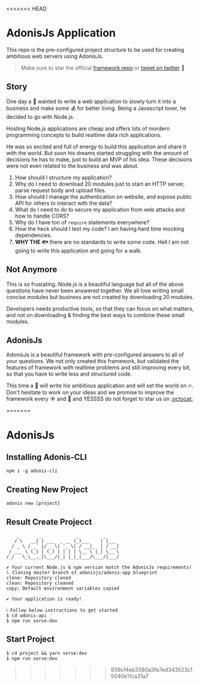 <<<<<<< HEAD
# AdonisJs Application

This repo is the pre-configured project structure to be used for creating ambitious web servers using AdonisJs.

> Make sure to star the official [framework repo](https://github.com/adonisjs/adonis-framework) or [tweet on twitter](https://twitter.com/intent/tweet?url=http://adonisjs.com&text=I%20am%20using%20AdonisJs,%20a%20practical%20MVC%20framework%20for%20nodejs&hashtags=nodejs,adonisframework) :wave:

## Story

One day a :boy: wanted to write a web application to slowly turn it into a business and make some :moneybag: for better living. Being a Javascript lover, he decided to go with Node.js. 

Hosting Node.js applications are cheap and offers lots of mordern programming concepts to build realtime data rich applications.

He was so excited and full of energy to build this application and share it with the world. But soon his dreams started struggling with the amount of decisions he has to make, just to build an MVP of his idea. These decisions were not even related to the business and was about.

1. How should I structure my application?
2. Why do I need to download 20 modules just to start an HTTP server, parse request body and upload files.
3. How should I manage the authentication on website, and expose public API for others to interact with the data?
4. What do I need to do to secure my application from web attacks and how to handle CORS?
5. Why do I have ton of `require` statements everywhere?
6. How the heck should I test my code? I am having hard time mocking dependencies.
7. **WHY THE :fish:** there are no standards to write some code. Hell I am not going to write this application and going for a walk.


## Not Anymore

This is so frustating. Node.js is a beautiful language but all of the above questions have never been answered together. We all love writing small concise modules but business are not created by downloading 20 modules.

Developers needs productive tools, so that they can focus on what matters, and not on downloading & finding the best ways to combine these small modules. 

## AdonisJs

AdonisJs is a beautiful framework with pre-configured answers to all of your questions. We not only created this framework, but validated the features of framework with realtime problems and still improving every bit, so that you have to write less and structured code.

This time a :boy: will write his ambitious application and will set the world on :fire:. Don't hesitate to work on your ideas and we promise to improve the framework every :sunny: and :first_quarter_moon_with_face: and YESSSS do not forget to star us on [:octocat:](https://github.com/adonisjs/adonis-framework)

=======
# AdonisJs

## Installing Adonis-CLI

```
npm i -g adonis-cli
```

## Creating New Project

```
adonis new [project]
```

## Result Create Projecct

```
    _       _             _         _     
   / \   __| | ___  _ __ (_)___    | |___ 
  / _ \ / _` |/ _ \| '_ \| / __|_  | / __|
 / ___ \ (_| | (_) | | | | \__ \ |_| \__ \
/_/   \_\__,_|\___/|_| |_|_|___/\___/|___/

✔ Your current Node.js & npm version match the AdonisJs requirements!
⠧ Cloning master branch of adonisjs/adonis-app blueprint
clone: Repository cloned
clean: Repository cleaned
copy: Default environment variables copied

✔ Your application is ready!

ℹ Follow below instructions to get started
$ cd adonis-api
$ npm run serve:dev

```

## Start Project 

```
$ cd project && yarn serve:dev
$ npm run serve:dev
```
>>>>>>> 939cf4eb3380a3fa7ed343523c15040e11ca31a7
